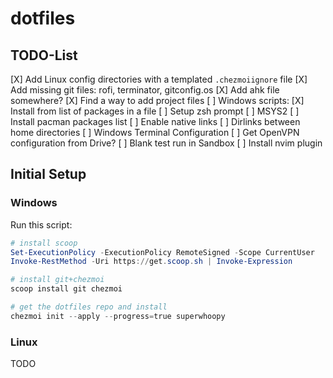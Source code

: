 # dotfiles

## TODO-List

[X] Add Linux config directories with a templated `.chezmoiignore` file
[X] Add missing git files: rofi, terminator, gitconfig.os
[X] Add ahk file somewhere?
[X] Find a way to add project files
[ ] Windows scripts:
    [X] Install from list of packages in a file
    [ ] Setup zsh prompt
    [ ] MSYS2
        [ ] Install pacman packages list
        [ ] Enable native links
        [ ] Dirlinks between home directories
    [ ] Windows Terminal Configuration
    [ ] Get OpenVPN configuration from Drive?
[ ] Blank test run in Sandbox
[ ] Install nvim plugin


## Initial Setup

### Windows

Run this script:

```ps1
# install scoop
Set-ExecutionPolicy -ExecutionPolicy RemoteSigned -Scope CurrentUser
Invoke-RestMethod -Uri https://get.scoop.sh | Invoke-Expression

# install git+chezmoi
scoop install git chezmoi

# get the dotfiles repo and install
chezmoi init --apply --progress=true superwhoopy
```


### Linux

TODO



